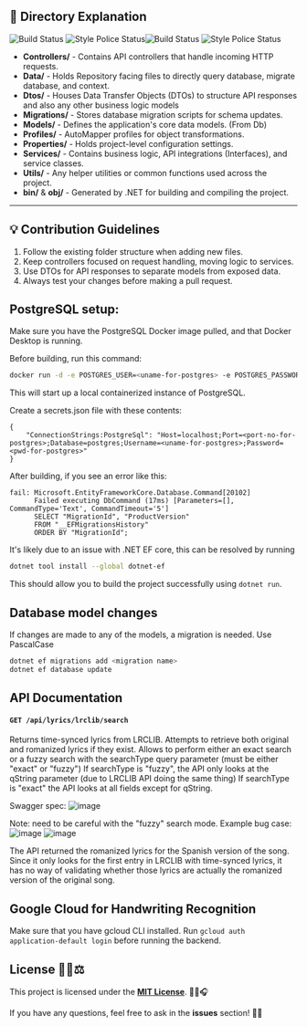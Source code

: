 ## 📝 Directory Explanation
![Build Status](https://github.com/darint916/Chord-KTV/actions/workflows/dotnet-build-run-check.yml/badge.svg) ![Style Police Status](https://github.com/darint916/Chord-KTV/actions/workflows/enforce-code-style.yml/badge.svg)![Build Status](https://github.com/darint916/Chord-KTV/actions/workflows/react-build-check.yml/badge.svg) ![Style Police Status](https://github.com/darint916/Chord-KTV/actions/workflows/frontend-code-style.yml/badge.svg)


- **Controllers/** - Contains API controllers that handle incoming HTTP requests.
- **Data/** - Holds Repository facing files to directly query database, migrate database, and context.
- **Dtos/** - Houses Data Transfer Objects (DTOs) to structure API responses and also any other business logic models
- **Migrations/** - Stores database migration scripts for schema updates.
- **Models/** - Defines the application's core data models. (From Db)
- **Profiles/** - AutoMapper profiles for object transformations.
- **Properties/** - Holds project-level configuration settings.
- **Services/** - Contains business logic, API integrations (Interfaces), and service classes.
- **Utils/** - Any helper utilities or common functions used across the project.
- **bin/** & **obj/** - Generated by .NET for building and compiling the project.

---

## 💡 Contribution Guidelines

1. Follow the existing folder structure when adding new files.
2. Keep controllers focused on request handling, moving logic to services.
3. Use DTOs for API responses to separate models from exposed data.
4. Always test your changes before making a pull request.

## PostgreSQL setup:

Make sure you have the PostgreSQL Docker image pulled, and that Docker Desktop is running.

Before building, run this command:
```bash
docker run -d -e POSTGRES_USER=<uname-for-postgres> -e POSTGRES_PASSWORD=<pwd-for-postgres> -p <free-port-number>:5432 postgres:15.4
```
This will start up a local containerized instance of PostgreSQL.

Create a secrets.json file with these contents:
```
{
    "ConnectionStrings:PostgreSql": "Host=localhost;Port=<port-no-for-postgres>;Database=postgres;Username=<uname-for-postgres>;Password=<pwd-for-postgres>"
}
```

After building, if you see an error like this:
```
fail: Microsoft.EntityFrameworkCore.Database.Command[20102]
      Failed executing DbCommand (17ms) [Parameters=[], CommandType='Text', CommandTimeout='5']
      SELECT "MigrationId", "ProductVersion"
      FROM "__EFMigrationsHistory"
      ORDER BY "MigrationId";
```
It's likely due to an issue with .NET EF core, this can be resolved by running
```bash
dotnet tool install --global dotnet-ef
```

This should allow you to build the project successfully using ```dotnet run```.


## Database model changes
If changes are made to any of the models, a migration is needed. Use PascalCase
```Powershell
dotnet ef migrations add <migration name>
dotnet ef database update
```

## API Documentation

#### ```GET /api/lyrics/lrclib/search```

Returns time-synced lyrics from LRCLIB. Attempts to retrieve both original and romanized lyrics if they exist.
Allows to perform either an exact search or a fuzzy search with the searchType query parameter (must be either "exact" or "fuzzy")
If searchType is "fuzzy", the API only looks at the qString parameter (due to LRCLIB API doing the same thing)
If searchType is "exact" the API looks at all fields except for qString.

Swagger spec:
![image](https://github.com/user-attachments/assets/758b8ed1-d081-4afd-a0e3-fd3e203197dd)

Note: need to be careful with the "fuzzy" search mode. Example bug case:
![image](https://github.com/user-attachments/assets/1a1aa934-4af8-44e0-9c27-4bd499a3f28a)
![image](https://github.com/user-attachments/assets/1401fab4-bd66-46df-9074-4b9e68409ffc)

The API returned the romanized lyrics for the Spanish version of the song. Since it only looks for the first entry in LRCLIB with time-synced lyrics, it has no way of validating whether those lyrics are actually the romanized version of the original song.

## Google Cloud for Handwriting Recognition

Make sure that you have gcloud CLI installed. Run ```gcloud auth application-default login``` before running the backend.

## License 📜📝⚖️
This project is licensed under the [**MIT License**](LICENSE). 🎼🎵🎧

If you have any questions, feel free to ask in the **issues** section! 🚀🎶
